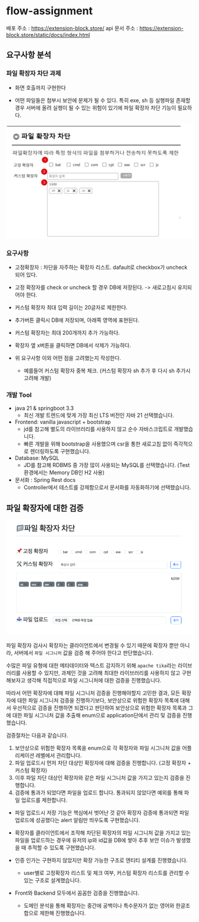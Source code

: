 # flow-assignment

배포 주소 : https://extension-block.store/
api 문서 주소 : https://extension-block.store/static/docs/index.html


## 요구사항 분석

### 파일 확장자 차단 과제
- 화면 호출까지 구현한다

- 어떤 파일들은 첨부시 보안에 문제가 될 수 있다. 특히 exe, sh 등 실행파일 존재할 경우 서버에 올려 실행이 될 수 있는 위험이 있기에 파일 확장자 차단 기능이 필요하다.

![block-file-extension.png](block-file-extension.png)

### 요구사항
- 고정확장자 : 차단을 자주하는 확장자 리스트. dafault로 checkbox가 uncheck 되어 있다.
- 고정 확장자를 check or uncheck 할 경우 DB에 저장된다. -> 새로고침시 유지되어야 한다.

- 커스텀 확장자 최대 입력 길이는 20글자로 제한한다.
- 추가버튼 클릭시 DB에 저장되며, 아래쪽 영역에 표현된다.
- 커스텀 확장자는 최대 200개까지 추가 가능하다.
- 확장자 옆 x버튼을 클릭하면 DB에서 삭제가 가능하다.

- 위 요구사항 이외 어떤 점을 고려했는지 작성한다. 
    - 예를들어 커스텀 확장자 중복 체크. (커스텀 확장자 sh 추가 후 다시 sh 추가시 고려해 개발)

### 개발 Tool
- java 21 & springboot 3.3
  - 최신 개발 트렌드에 맞게 가장 최신 LTS 버전인 자바 21 선택했습니다.
- Frontend: vanilla javascript + bootstrap
  - jd를 참고해 별도의 라이브러리를 사용하지 않고 순수 자바스크립트로 개발했습니다.
  - 빠른 개발을 위해 bootstrap을 사용했으며 csr을 통한 새로고침 없이 즉각적으로 렌더링하도록 구현했습니다. 
- Database: MySQL
  - JD를 참고해 RDBMS 중 가장 많이 사용되는 MySQL를 선택했습니다. (Test 환경에서는 Memory DB인 H2 사용)
- 문서화 : Spring Rest docs
  - Controller에서 테스트를 강제함으로서 문서화를 자동화하기에 선택했습니다.

## 파일 확장자에 대한 검증

![img.png](img.png)

파일 확장자 검사시 확장자는 클라이언트에서 변경될 수 있기 때문에 확장자 뿐만 아니라, 서버에서 `파일 시그니처` 값을 검증 해 주어야 한다고 판단했습니다.

수많은 파일 유형에 대한 메타데이터와 텍스트 감지하기 위해  `apache tika`라는 라이브러리를 사용할 수 있지만, 과제인 것을 고려해 최대한 라이브러리를 사용하지 않고 구현해보자고 생각해 직접적으로 파일 시그니처에 대한 검증을 진행했습니다.

따라서 어떤 확장자에 대해 파일 시그니처 검증을 진행해야할지 고민한 결과, 모든 확장자에 대한 파일 시그니처 검증을 진행하기보다, 보안상으로 위험한 확장자 목록에 대해서 우선적으로 검증을 진행하면 되겠다고 판단하여 보안상으로 위험한 확장자 목록과 그에 대한 파일 시그니처 값을 추출해 enum으로 application단에서 관리 및 검증을 진행했습니다.

검증절차는 다음과 같습니다.

1. 보안상으로 위험한 확장자 목록을 enum으로 각 확장자와  파일 시그니처 값을 어플리케이션 레벨에서 관리합니다.
2. 파일 업로드시 먼저 차단 대상인 확장자에 대해 검증을 진행합니다. (고정 확장자 + 커스텀 확장자)
3. 이후 파일 차단 대상인 확장자와 같은 파일 시그니처 값을 가지고 있는지 검증을 진행합니다.
4. 검증에 통과가 되었다면 파일을 업로드 합니다. 통과되지 않았다면 예외를 통해 파일 업로드를 제한합니다.

- 파일 업로드시 저장 기능은 핵심에서 벗어난 것 같아 확장자 검증에 통과되면 파일 업로드에 성공했다는 alert 알림만 띄우도록 구현했습니다.

- 확장자를 클라이언트에서 조작해 차단된 확장자의 파일 시그니처 값을 가지고 있는 파일을 업로드하는 경우에 유저의 ip와 id값을 DB에 쌓아 추후 보안 이슈가 발생했을 때 추적할 수 있도록 구현했습니다.

- 인증 인가는 구현하지 않았지만 확장 가능한 구조로 엔티티 설계를 진행했습니다.
  - user별로 고정확장자 리스트 및 체크 여부, 커스텀 확장자 리스트를 관리할 수 있는 구조로 설계했습니다.

- Front와 Backend 모두에서 꼼꼼한 검증을 진행했습니다.
  - 도메인 분석을 통해 확장자는 중간에 공백이나 특수문자가 없는 영어와 한글조합으로 제한해 진행했습니다.

